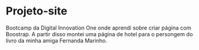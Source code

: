 # Projeto-site
 Bootcamp da Digital Innovation One onde aprendi sobre criar página com Boostrap.  A partir disso montei uma página de hotel para o persongem do livro da minha amiga Fernanda Marinho.
